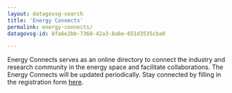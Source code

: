 ```yaml
---
layout: datagovsg-search
title: 'Energy Connects'
permalink: energy-connects/
datagovsg-id: 8fa6e2bb-7368-42a3-8a6e-651d3535cba0

---
```

Energy Connects serves as an online directory to connect the industry and research community in the energy space and facilitate collaborations. The Energy Connects will be updated periodically. Stay connected by filling in the registration form <a href="https://form.gov.sg/60ed66568052c10011c28f82" target="_blank">here</a>.  
